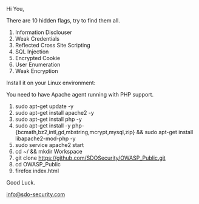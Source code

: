 Hi You,

There are 10 hidden flags, try to find them all.

1. Information Disclouser
2. Weak Credentials
3. Reflected Cross Site Scripting
4. SQL Injection
5. Encrypted Cookie
6. User Enumeration
7. Weak Encryption

Install it on your Linux environment:

You need to have Apache agent running with PHP support. 

1. sudo apt-get update -y
2. sudo apt-get install apache2 -y
3. sudo apt-get install php -y
4. sudo apt-get install -y php-{bcmath,bz2,intl,gd,mbstring,mcrypt,mysql,zip} && sudo apt-get install libapache2-mod-php  -y
5. sudo service apache2 start
6. cd ~/ && mkdir Workspace
7. git clone https://github.com/SDOSecurity/OWASP_Public.git
8. cd OWASP_Public
9. firefox index.html

Good Luck.

info@sdo-security.com
